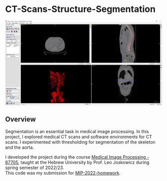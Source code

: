 # CT-Scans-Structure-Segmentation

![Output example](/docs/segmentation_demo.png)<br>

## Overview

Segmentation is an essential task in medical image processing. In this project, I explored medical CT scans and
software environments for CT scans. I experimented with thresholding for segmentation of the skeleton and the
aorta.

I developed the project during the
course [Medical Image Processing - 67705](https://moodle2.cs.huji.ac.il/nu22/course/view.php?id=67705), taught at the
Hebrew University by Prof. Leo Joskowicz during spring semester of 2022/23. <br>
This code was my submission for [MIP-2022-homework](docs/MIP-2022-homework.pdf).